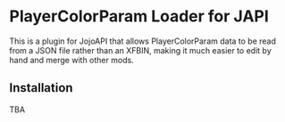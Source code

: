 
# PlayerColorParam Loader for JAPI

This is a plugin for JojoAPI that allows PlayerColorParam data to be read from a JSON file rather than an XFBIN, making it much easier to edit by hand and merge with other mods.

## Installation

TBA